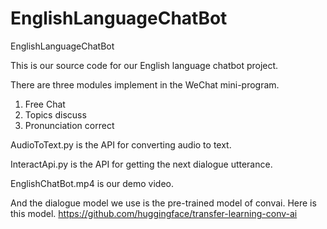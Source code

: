 # EnglishLanguageChatBot
EnglishLanguageChatBot


This is our source code for our English language chatbot project.


There are three modules implement in the WeChat mini-program.

1. Free Chat
2. Topics discuss
3. Pronunciation correct


AudioToText.py is the API for converting audio to text.

InteractApi.py is the API for getting the next dialogue utterance.

EnglishChatBot.mp4 is our demo video.

And the dialogue model we use is the pre-trained model of convai. Here is this model. https://github.com/huggingface/transfer-learning-conv-ai


